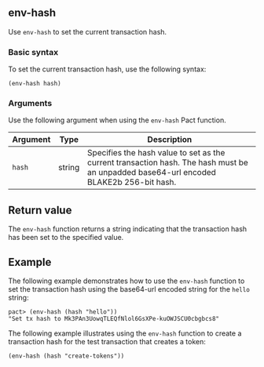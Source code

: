 ## env-hash

Use `env-hash` to set the current transaction hash.

### Basic syntax

To set the current transaction hash, use the following syntax:

```pact
(env-hash hash)
```

### Arguments

Use the following argument when using the `env-hash` Pact function.

| Argument | Type   | Description   |
|----------|--------|---------------|
| `hash` | string | Specifies the hash value to set as the current transaction hash. The hash must be an unpadded base64-url encoded BLAKE2b 256-bit hash. |

## Return value

The `env-hash` function returns a string indicating that the transaction hash has been set to the specified value.

## Example

The following example demonstrates how to use the `env-hash` function to set the transaction hash using the base64-url encoded string for the `hello` string:

```pact
pact> (env-hash (hash "hello"))
"Set tx hash to Mk3PAn3UowqTLEQfNlol6GsXPe-kuOWJSCU0cbgbcs8"
```

The following example illustrates using the `env-hash` function to create a transaction hash for the test transaction that creates a token:

```pact
(env-hash (hash "create-tokens"))
```
